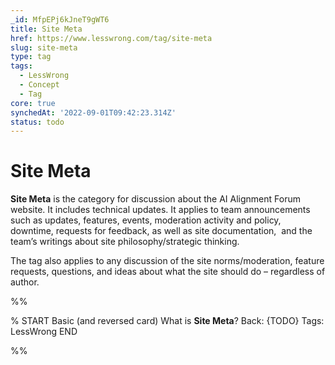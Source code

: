 ```yaml
---
_id: MfpEPj6kJneT9gWT6
title: Site Meta
href: https://www.lesswrong.com/tag/site-meta
slug: site-meta
type: tag
tags:
  - LessWrong
  - Concept
  - Tag
core: true
synchedAt: '2022-09-01T09:42:23.314Z'
status: todo
---
```


# Site Meta

**Site Meta** is the category for discussion about the AI Alignment Forum website. It includes technical updates. It applies to team announcements such as updates, features, events, moderation activity and policy, downtime, requests for feedback, as well as site documentation,  and the team’s writings about site philosophy/strategic thinking.

The tag also applies to any discussion of the site norms/moderation, feature requests, questions, and ideas about what the site should do – regardless of author.


%%

% START
Basic (and reversed card)
What is **Site Meta**?
Back: {TODO}
Tags: LessWrong
END
<!--ID: 1663156968565-->


%%
	
